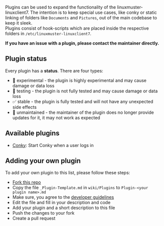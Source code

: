 Plugins can be used to expand the functionality of the linuxmuster-linuxclient7. The intention is to keep special use cases, like conky or static linking of folders like `Documents` and `Pictures`, out of the main codebase to keep it sleek.  
Plugins consist of hook-scripts which are placed inside the respective folders in `/etc/linuxmuster-linuxclient7`.

**If you have an issue with a plugin, please contact the maintainer directly.**

## Plugin status

Every plugin has a **status**. There are four types:
- 🧪 experimental - the plugin is highly experimental and may cause damage or data loss
- 🔧 testing - the plugin is not fully tested and may cause damage or data loss 
- ✅ stable - the plugin is fully tested and will not have any unexpected side effects
- 🚧 unmaintained - the maintainer of the plugin does no longer provide updates for it, it may not work as expected

## Available plugins

- [Conky](Plugin-conky): Start Conky when a user logs in

## Adding your own plugin

To add your own plugin to this list, please follow these steps:
- [Fork this repo](https://github.com/linuxmuster/linuxmuster-linuxclient7/fork)
- Copy the file `_Plugin-Template.md` in `wiki/Plugins` to `Plugin-<your plugin name>.md`
- Make sure, you agree to the [developer guidelines](Plugin-developer-guidelines)
- Edit the file and fill in your description and code
- Add your plugin and a short description to this file
- Push the changes to your fork
- Create a pull request